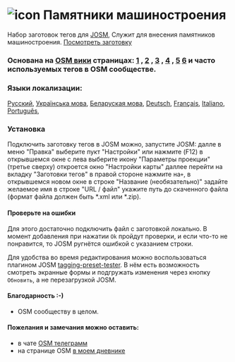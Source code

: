 # ![icon](https://github.com/Sowa1980/Start_Data_preset/blob/master/Data32.png) Памятники машиностроения
Набор заготовок тегов для [JOSM](https://josm.openstreetmap.de/), Служит для внесения памятников машиностроения.  [Посмотреть заготовку](https://github.com/Sowa1980/Start_Data_preset/blob/master/Start_Data_window_skrin_RU.png) 
### Основана на [OSM вики]( https://wiki.openstreetmap.org/wiki/Main_Page)  страницах: [1](https://wiki.openstreetmap.org/wiki/FR:Tag:historic%3Dcannon,) , [2](https://wiki.openstreetmap.org/wiki/RU:Tag:historic%3Dtank) , [3](https://wiki.openstreetmap.org/wiki/RU:Tag:historic%3Dlocomotive) , [4](https://wiki.openstreetmap.org/wiki/RU:Tag:historic%3Dship) , [5](https://wiki.openstreetmap.org/wiki/RU:Tag:historic%3Daircraft) [6](https://wiki.openstreetmap.org/wiki/Key:heritage) и часто используемых тегов в OSM сообществе.
### Языки локализации: 
[Русский](https://github.com/Sowa1980/Start_Data_preset/blob/master/Start_Data_window_skrin_RU.png), [Українська мова](https://github.com/Sowa1980/Start_Data_preset/blob/master/Start_Data_window_skrin_UK.png), [Беларуская мова](https://github.com/Sowa1980/Start_Data_preset/blob/master/Start_Data_window_skrin_BE.png), [Deutsch](https://github.com/Sowa1980/Start_Data_preset/blob/master/Start_Data_window_skrin_DE.png), [Français](https://github.com/Sowa1980/Start_Data_preset/blob/master/Start_Data_window_skrin_FR.png), [Italiano](https://github.com/Sowa1980/Start_Data_preset/blob/master/Start_Data_window_skrin_IT.png), [Português](https://github.com/Sowa1980/Start_Data_preset/blob/master/Start_Data_window_skrin_PT.png),
### Установка
Подключить заготовку тегов в JOSM можно, запустите JOSM: далле в меню "Правка" выберите пукт "Настройки" или нажмите (F12) в открывшемся окне с лева выберите икону "Параметры проекции" (третье сверху) откроется окно "Настройки карты" даллее перейти на вкладку "Заготовки тегов" в правой стороне нажмите на`+`, в открывшемся новом окне в строке "Название (необязательно)" задайте желаемое имя в строке "URL / файл" укажите путь до скаченного файла (формат файла должен быть *.xml или *.zip).
#### Проверьте на ошибки
Для этого достаточно подключить файл с заготовкой локально. В момент добавления при нажатии `Ok` пройдут проверки, и если что-то не понравится, то JOSM ругнётся ошибкой с указанием строки.

Для удобства во время редактирования можно воспользоваться плагином JOSM [tagging-preset-tester](https://wiki.openstreetmap.org/wiki/JOSM/Plugins/tagging-preset-tester). В нём есть возможность смотреть экранные формы и подгружать изменения через кнопку `Обновить`, а не перезагрузкой JOSM.
#### Благодарность :-)
- OSM сообществу в целом.
#### Пожелания и замечания можно оставить:
- в чате [OSM телеграмм](https://t.me/OSM_BelRusUkr) 
- на странице OSM [в моем дневнике](https://www.openstreetmap.org/user/Sowa1980)
